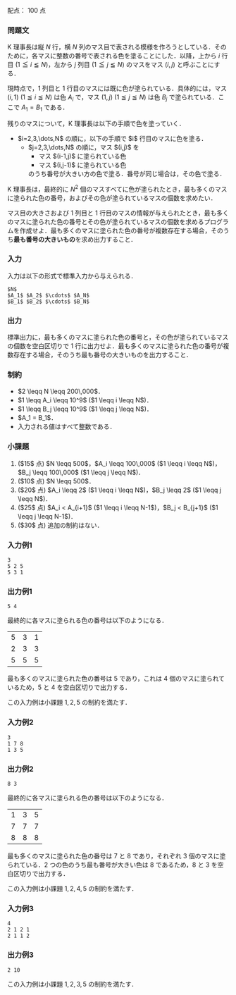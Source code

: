 配点： $100$ 点

### 問題文

K 理事長は縦 $N$ 行，横 $N$ 列のマス目で表される模様を作ろうとしている．そのために，各マスに整数の番号で表される色を塗ることにした．以降，上から $i$ 行目 ($1 \leqq i \leqq N$)，左から $j$ 列目 ($1 \leqq j \leqq N$) のマスをマス $(i,j)$ と呼ぶことにする．

現時点で，$1$ 列目と $1$ 行目のマスには既に色が塗られている．具体的には，マス $(i,1)$ ($1 \leqq i \leqq N$) は色 $A_i$ で，マス $(1,j)$ ($1 \leqq j \leqq N$) は色 $B_j$ で塗られている．ここで $A_1 = B_1$ である．

残りのマスについて，K 理事長は以下の手順で色を塗っていく．

<ul>
<li> $i=2,3,\dots,N$ の順に，以下の手順で $i$ 行目のマスに色を塗る．
<ul>
<li> $j=2,3,\dots,N$ の順に，マス $(i,j)$ を
<ul>
<li> マス $(i-1,j)$ に塗られている色
<li> マス $(i,j-1)$ に塗られている色
</ul>
のうち番号が大きい方の色で塗る．番号が同じ場合は，その色で塗る．
</ul>
</ul>

K 理事長は，最終的に $N^2$ 個のマスすべてに色が塗られたとき，最も多くのマスに塗られた色の番号，およびその色が塗られているマスの個数を求めたい．

マス目の大きさおよび $1$ 列目と $1$ 行目のマスの情報が与えられたとき，最も多くのマスに塗られた色の番号とその色が塗られているマスの個数を求めるプログラムを作成せよ．最も多くのマスに塗られた色の番号が複数存在する場合，そのうち<b>最も番号の大きいもの</b>を求め出力すること．

### 入力

入力は以下の形式で標準入力から与えられる．

~~~
$N$
$A_1$ $A_2$ $\cdots$ $A_N$
$B_1$ $B_2$ $\cdots$ $B_N$
~~~

### 出力

標準出力に，最も多くのマスに塗られた色の番号と，その色が塗られているマスの個数を空白区切りで $1$ 行に出力せよ．最も多くのマスに塗られた色の番号が複数存在する場合，そのうち最も番号の大きいものを出力すること．

### 制約

<ul>
<li> $2 \leqq N \leqq 200\,000$．
<li> $1 \leqq A_i \leqq 10^9$ ($1 \leqq i \leqq N$)．
<li> $1 \leqq B_j \leqq 10^9$ ($1 \leqq j \leqq N$)．
<li> $A_1 = B_1$．
<li> 入力される値はすべて整数である．
</ul>

### 小課題

<ol>
<li> ($15$ 点) $N \leqq 500$，$A_i \leqq 100\,000$ ($1 \leqq i \leqq N$)，$B_j \leqq 100\,000$ ($1 \leqq j \leqq N$)．
<li> ($10$ 点) $N \leqq 500$．
<li> ($20$ 点) $A_i \leqq 2$ ($1 \leqq i \leqq N$)，$B_j \leqq 2$ ($1 \leqq j \leqq N$)．
<li> ($25$ 点) $A_i < A_{i+1}$ ($1 \leqq i \leqq N-1$)，$B_j < B_{j+1}$ ($1 \leqq j \leqq N-1$)．
<li> ($30$ 点) 追加の制約はない．
</ol>

### 入力例1

~~~
3
5 2 5
5 3 1
~~~

### 出力例1

~~~
5 4
~~~

最終的に各マスに塗られる色の番号は以下のようになる．

<table>
    <tr>
        <td>5</td>
        <td>3</td>
        <td>1</td>
    </tr>
    <tr>
        <td>2</td>
        <td>3</td>
        <td>3</td>
    </tr>
    <tr>
        <td>5</td>
        <td>5</td>
        <td>5</td>
    </tr>
</table>

最も多くのマスに塗られた色の番号は $5$ であり，これは $4$ 個のマスに塗られているため，$5$ と $4$ を空白区切りで出力する．

この入力例は小課題 $1,2,5$ の制約を満たす．

### 入力例2

~~~
3
1 7 8
1 3 5
~~~

### 出力例2

~~~
8 3
~~~

最終的に各マスに塗られる色の番号は以下のようになる．

<table>
    <tr>
        <td>1</td>
        <td>3</td>
        <td>5</td>
    </tr>
    <tr>
        <td>7</td>
        <td>7</td>
        <td>7</td>
    </tr>
    <tr>
        <td>8</td>
        <td>8</td>
        <td>8</td>
    </tr>
</table>

最も多くのマスに塗られた色の番号は $7$ と $8$ であり，それぞれ $3$ 個のマスに塗られている．$2$ つの色のうち最も番号が大きい色は $8$ であるため，$8$ と $3$ を空白区切りで出力する．

この入力例は小課題 $1,2,4,5$ の制約を満たす．

### 入力例3

~~~
4
2 1 2 1
2 1 1 2
~~~

### 出力例3

~~~
2 10
~~~

この入力例は小課題 $1,2,3,5$ の制約を満たす．

